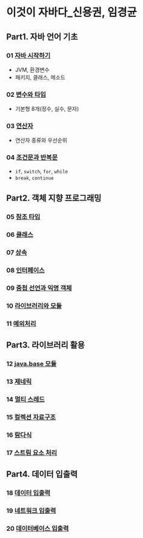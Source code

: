 # 이것이 자바다_신용권, 임경균
## Part1. 자바 언어 기초
### 01 [자바 시작하기](../this_is_java/note/ch01.md)
- JVM, 환경변수
- 패키지, 클래스, 메소드

### 02 [변수와 타입](../this_is_java/note/ch02.md)
- 기본형 8개(정수, 실수, 문자)
### 03 [연산자](../this_is_java/note/ch03.md)
- 연산자 종류와 우선순위
### 04 [조건문과 반복문](../this_is_java/note/ch04.md)
- `if`, `switch`, `for`, `while` 
- `break`, `continue`
## Part2. 객체 지향 프로그래밍
### 05 [참조 타입](../this_is_java/note/ch05)
### 06 [클래스](../this_is_java/note/ch06)
### 07 [상속](../this_is_java/note/ch07)
### 08 [인터페이스](../this_is_java/note/ch08)
### 09 [중첩 선언과 익명 객체](../this_is_java/note/ch09)
### 10 [라이브러리와 모듈](../this_is_java/note/ch10)
### 11 [예외처리](../this_is_java/note/ch11)

## Part3. 라이브러리 활용
### 12 [java.base 모듈](../this_is_java/note/ch12)
### 13 [제네릭](../this_is_java/note/ch13)
### 14 [멀티 스레드](../this_is_java/note/ch14)
### 15 [컬렉션 자료구조](../this_is_java/note/ch15)
### 16 [람다식](../this_is_java/note/ch16)
### 17 [스트림 요소 처리](../this_is_java/note/ch17)

## Part4. 데이터 입출력
### 18 [데이터 입출력](../this_is.java/note/ch18)
### 19 [네트워크 입출력](../this_is.java/note/ch19)
### 20 [데이터베이스 입출력](../this_is.java/note/ch20) 